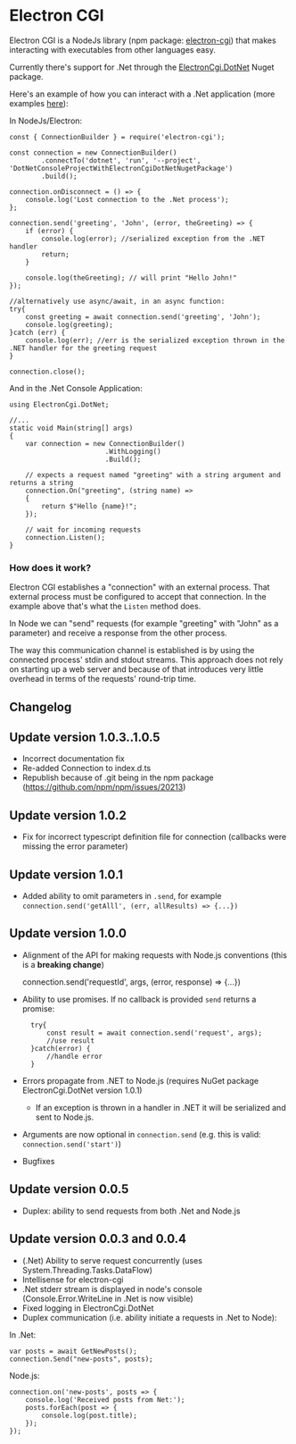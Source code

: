 # Electron CGI

Electron CGI is a NodeJs library (npm package: [electron-cgi](https://www.npmjs.com/package/electron-cgi)) that makes interacting with executables from other languages easy.

Currently there's support for .Net through the [ElectronCgi.DotNet](https://www.nuget.org/packages/ElectronCgi.DotNet/) Nuget package.

Here's an example of how you can interact with a .Net application (more examples [here](https://www.blinkingcaret.com/2020/03/25/electroncgi-1-0-cross-platform-guis-for-net-core/)):

In NodeJs/Electron:

    const { ConnectionBuilder } = require('electron-cgi');

    const connection = new ConnectionBuilder()
            .connectTo('dotnet', 'run', '--project', 'DotNetConsoleProjectWithElectronCgiDotNetNugetPackage')
            .build();

    connection.onDisconnect = () => {
        console.log('Lost connection to the .Net process');
    };
    
    connection.send('greeting', 'John', (error, theGreeting) => {
        if (error) {
            console.log(error); //serialized exception from the .NET handler
            return;
        }

        console.log(theGreeting); // will print "Hello John!"
    });

    //alternatively use async/await, in an async function:
    try{
        const greeting = await connection.send('greeting', 'John');
        console.log(greeting);
    }catch (err) {
        console.log(err); //err is the serialized exception thrown in the .NET handler for the greeting request
    }

    connection.close();


And in the .Net Console Application:

    using ElectronCgi.DotNet;

    //...
    static void Main(string[] args)
    {
        var connection = new ConnectionBuilder()
                            .WithLogging()
                            .Build();

        // expects a request named "greeting" with a string argument and returns a string
        connection.On("greeting", (string name) =>
        {
            return $"Hello {name}!";
        });

        // wait for incoming requests
        connection.Listen();
    }


### How does it work?

Electron CGI establishes a "connection" with an external process. That external process must be configured to accept that connection. In the example above that's what the `Listen` method does.  

In Node we can "send" requests (for example "greeting" with "John" as a parameter) and receive a response from the other process.

The way this communication channel is established is by using the connected process' stdin and stdout streams. This approach does not rely on starting up a web server and because of that introduces very little overhead in terms of the requests' round-trip time.


## Changelog

## Update version 1.0.3..1.0.5

- Incorrect documentation fix
- Re-added Connection to index.d.ts
- Republish because of .git being in the npm package (https://github.com/npm/npm/issues/20213)

## Update version 1.0.2

- Fix for incorrect typescript definition file for connection (callbacks were missing the error parameter)

## Update version 1.0.1

- Added ability to omit parameters in `.send`, for example `connection.send('getAlll', (err, allResults) => {...})`

## Update version 1.0.0

- Alignment of the API for making requests with Node.js conventions (this is a **breaking change**)

    connection.send('requestId', args, (error, response) => {...})

- Ability to use promises. If no callback is provided `send` returns a promise:

        try{
            const result = await connection.send('request', args);
            //use result
        }catch(error) {
            //handle error
        }

- Errors propagate from .NET to Node.js (requires NuGet package ElectronCgi.DotNet version 1.0.1)

    - If an exception is thrown in a handler in .NET it will be serialized and sent to Node.js.

- Arguments are now optional in `connection.send` (e.g. this is valid: `connection.send('start')`)

- Bugfixes

## Update version 0.0.5

- Duplex: ability to send requests from both .Net and Node.js

## Update version 0.0.3 and 0.0.4

- (.Net) Ability to serve request concurrently (uses System.Threading.Tasks.DataFlow) 
- Intellisense for electron-cgi
- .Net stderr stream is displayed in node's console (Console.Error.WriteLine in .Net is now visible)
- Fixed logging in ElectronCgi.DotNet
- Duplex communication (i.e. ability initiate a requests in .Net to Node):

In .Net:

    var posts = await GetNewPosts();
    connection.Send("new-posts", posts);

Node.js:

    connection.on('new-posts', posts => {
        console.log('Received posts from Net:');
        posts.forEach(post => {
            console.log(post.title);
        });
    });
